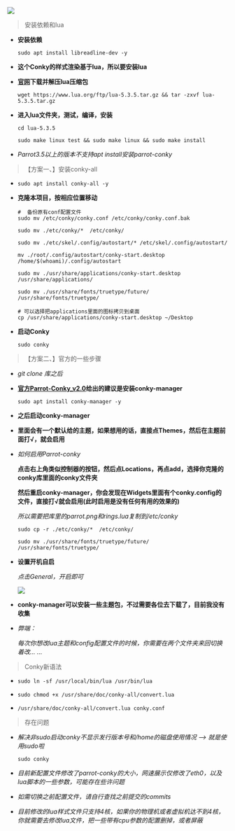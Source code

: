 ![](https://i.postimg.cc/3Rh9dL8s/Parrot-OS-2019-07-08-19-35-20.png)

> 安装依赖和lua

* **安装依赖**

  `sudo apt install libreadline-dev -y`

* **这个Conky的样式渲染基于lua，所以要安装lua**

* **[官网](https://www.lua.org/download.html)下载并解压lua压缩包**

  `wget https://www.lua.org/ftp/lua-5.3.5.tar.gz && tar -zxvf lua-5.3.5.tar.gz`

* **进入lua文件夹，测试，编译，安装**

  ```
  cd lua-5.3.5

  sudo make linux test && sudo make linux && sudo make install
  ```

* *Parrot3.5以上的版本不支持apt install安装parrot-conky*

> 【方案一、】安装conky-all

* `sudo apt install conky-all -y`

* **克隆本项目，按相应位置移动**

  ```
  #  备份原有conf配置文件
  sudo mv /etc/conky/conky.conf /etc/conky/conky.conf.bak

  sudo mv ./etc/conky/*  /etc/conky/

  sudo mv ./etc/skel/.config/autostart/* /etc/skel/.config/autostart/

  mv ./root/.config/autostart/conky-start.desktop /home/$(whoami)/.config/autostart

  sudo mv ./usr/share/applications/conky-start.desktop /usr/share/applications/

  sudo mv ./usr/share/fonts/truetype/future/ /usr/share/fonts/truetype/

  # 可以选择把applications里面的图标拷贝到桌面
  cp /usr/share/applications/conky-start.desktop ~/Desktop

  ```

* **启动Conky**

  `sudo conky`

> 【方案二、】官方的一些步骤

* *git clone 库之后*

* **[官方Parrot-Conky_v2.0](https://dev.parrotsec.org/parrot/parrot-conky)给出的建议是安装conky-manager**

  `sudo apt install conky-manager -y`

* **之后启动conky-manager**

* **里面会有一个默认给的主题，如果想用的话，直接点Themes，然后在主题前面打√，就会启用**

* *如何启用Parrot-conky*

  **点击右上角类似控制器的按钮，然后点Locations，再点add，选择你克隆的conky库里面的conky文件夹**

  **然后重启conky-manager，你会发现在Widgets里面有个conky.config的文件，直接打√就会启用(此时启用是没有任何有用的效果的)**

  *所以需要把库里的parrot.png和rings.lua复制到/etc/conky*

  ```
  sudo cp -r ./etc/conky/*  /etc/conky/

  sudo mv ./usr/share/fonts/truetype/future/ /usr/share/fonts/truetype/
  ```

* **设置开机自启**

  *点击General，开启即可*

  ![](https://i.postimg.cc/FsZ3YQTP/20181025193403.png)

* **conky-manager可以安装一些主题包，不过需要各位去下载了，目前我没有收集**

* *弊端：*

  *每次你想改lua主题和config配置文件的时候，你需要在两个文件夹来回切换着改… …*

> Conky新语法

* `sudo ln -sf /usr/local/bin/lua /usr/bin/lua`

* `sudo chmod +x /usr/share/doc/conky-all/convert.lua`

* `/usr/share/doc/conky-all/convert.lua conky.conf`

> 存在问题

* *解决非sudo启动conky不显示发行版本号和/home的磁盘使用情况 --> 就是使用sudo啦*

  `sudo conky`

* *目前新配置文件修改了parrot-conky的大小，网速展示仅修改了eth0，以及lua脚本的一些参数，可能存在些许问题*

* *如需切换之前配置文件，请自行查找之前提交的commits*

* *目前修改的lua样式文件只支持4核，如果你的物理机或者虚拟机达不到4核，你就需要去修改lua文件，把一些带有cpu参数的配置删掉，或者屏蔽*

